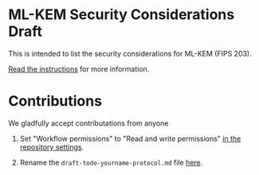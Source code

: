 # ML-KEM Security Considerations Draft

This is intended to list the security considerations for ML-KEM (FIPS 203).

[Read the
instructions](https://github.com/martinthomson/i-d-template/blob/main/doc/TEMPLATE.md)
for more information.

# Contributions

We gladfully accept contributations from anyone

1. Set "Workflow permissions" to "Read and write permissions"
   [in the repository settings](../../settings/actions#actions_default_workflow_permissions_write).

2. Rename the `draft-todo-yourname-protocol.md` file
   [here](../../edit/main/draft-todo-yourname-protocol.md).
